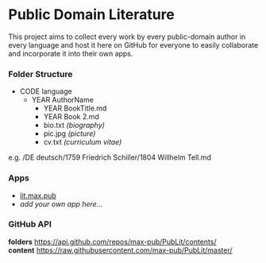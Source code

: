 # Public Domain Literature
This project aims to collect every work by every public-domain author in every language and host it here on GitHub for everyone to easily collaborate and incorporate it into their own apps.

### Folder Structure
- CODE language
  - YEAR AuthorName
    - YEAR BookTitle.md
    - YEAR Book 2.md
    - bio.txt   *(biography)*
    - pic.jpg   *(picture)*
    - cv.txt    *(curriculum vitae)*

e.g. /DE deutsch/1759 Friedrich Schiller/1804 Willhelm Tell.md


### Apps
- [lit.max.pub](http://lit.max.pub/)
- *add your own app here...*


### GitHub API
**folders** https://api.github.com/repos/max-pub/PubLit/contents/   
**content** https://raw.githubusercontent.com/max-pub/PubLit/master/   
